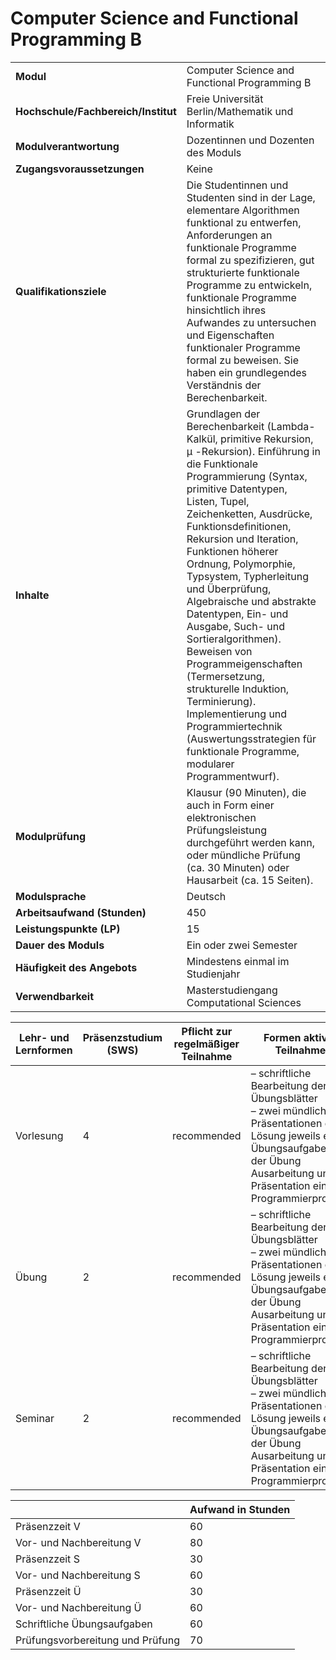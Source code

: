 # Computer Science and Functional Programming B
|                                    |   |
|------------------------------------|---|
|**Modul**                           | Computer Science and Functional Programming B |
|**Hochschule/Fachbereich/Institut** | Freie Universität Berlin/Mathematik und Informatik |
|**Modulverantwortung**              | Dozentinnen und Dozenten des Moduls |
|**Zugangsvoraussetzungen**          | Keine |
|**Qualifikationsziele**             | Die Studentinnen und Studenten sind in der Lage, elementare Algorithmen funktional zu entwerfen, Anforderungen an funktionale Programme formal zu spezifizieren, gut strukturierte funktionale Programme zu entwickeln, funktionale Programme hinsichtlich ihres Aufwandes zu untersuchen und Eigenschaften funktionaler Programme formal zu beweisen. Sie haben ein grundlegendes Verständnis der Berechenbarkeit. |
|**Inhalte**                         | Grundlagen der Berechenbarkeit (Lambda-Kalkül, primitive Rekursion, μ -Rekursion). Einführung in die Funktionale Programmierung (Syntax, primitive Datentypen, Listen, Tupel, Zeichenketten, Ausdrücke, Funktionsdefinitionen, Rekursion und Iteration, Funktionen höherer Ordnung, Polymorphie, Typsystem, Typherleitung und Überprüfung, Algebraische und abstrakte Datentypen, Ein- und Ausgabe, Such- und Sortieralgorithmen). Beweisen von Programmeigenschaften (Termersetzung, strukturelle Induktion, Terminierung). Implementierung und Programmiertechnik (Auswertungsstrategien für funktionale Programme, modularer Programmentwurf). |
|**Modulprüfung**                    | Klausur (90 Minuten), die auch in Form einer elektronischen Prüfungsleistung durchgeführt werden kann, oder mündliche Prüfung (ca. 30 Minuten) oder Hausarbeit (ca. 15 Seiten). |
|**Modulsprache**                    | Deutsch |
|**Arbeitsaufwand (Stunden)**        | 450 |
|**Leistungspunkte (LP)**            | 15 |
|**Dauer des Moduls**                | Ein oder zwei Semester |
|**Häufigkeit des Angebots**         | Mindestens einmal im Studienjahr |
|**Verwendbarkeit**                  | Masterstudiengang Computational Sciences |

| Lehr- und Lernformen | Präsenzstudium <br> (SWS) | Pflicht zur regelmäßiger Teilnahme | Formen aktiver Teilnahme |
| ---------------------|---------------------------|------------------------------------|------------------------- |
| Vorlesung            | 4                         | recommended                        | – schriftliche Bearbeitung der Übungsblätter<br>– zwei mündliche Präsentationen der Lösung jeweils einer Übungsaufgabe in der Übung<br>Ausarbeitung und Präsentation eines Programmierprojekts |
| Übung                | 2                         | recommended                        | – schriftliche Bearbeitung der Übungsblätter<br>– zwei mündliche Präsentationen der Lösung jeweils einer Übungsaufgabe in der Übung<br>Ausarbeitung und Präsentation eines Programmierprojekts |
| Seminar              | 2                         | recommended                        | – schriftliche Bearbeitung der Übungsblätter<br>– zwei mündliche Präsentationen der Lösung jeweils einer Übungsaufgabe in der Übung<br>Ausarbeitung und Präsentation eines Programmierprojekts |

|   | Aufwand in Stunden |
| - |--------------------|
| Präsenzzeit V                            | 60    |
| Vor- und Nachbereitung V                 | 80    |
| Präsenzzeit S                            | 30    |
| Vor- und Nachbereitung S                 | 60    |
| Präsenzzeit Ü                            | 30    |
| Vor- und Nachbereitung Ü                 | 60    |
| Schriftliche Übungsaufgaben              | 60    |
| Prüfungsvorbereitung und Prüfung         | 70    |
